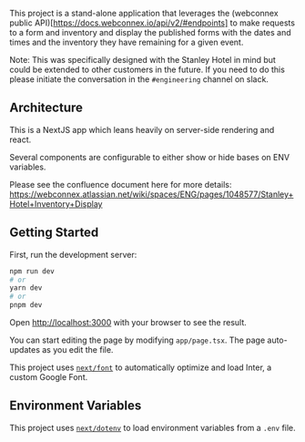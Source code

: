 This project is a stand-alone application that leverages the (webconnex public API)[https://docs.webconnex.io/api/v2/#endpoints] to make requests to a form and inventory and display the published forms with the dates and times and the inventory they have remaining for a given event. 

Note: This was specifically designed with the Stanley Hotel in mind but could be extended to other customers in the future. If you need to do this please initiate the conversation in the `#engineering` channel on slack.

## Architecture
This is a NextJS app which leans heavily on server-side rendering and react. 

Several components are configurable to either show or hide bases on ENV variables.

Please see the confluence document here for more details: https://webconnex.atlassian.net/wiki/spaces/ENG/pages/1048577/Stanley+Hotel+Inventory+Display


## Getting Started

First, run the development server:

```bash
npm run dev
# or
yarn dev
# or
pnpm dev
```

Open [http://localhost:3000](http://localhost:3000) with your browser to see the result.

You can start editing the page by modifying `app/page.tsx`. The page auto-updates as you edit the file.

This project uses [`next/font`](https://nextjs.org/docs/basic-features/font-optimization) to automatically optimize and load Inter, a custom Google Font.

## Environment Variables

This project uses [`next/dotenv`](https://nextjs.org/docs/basic-features/environment-variables) to load environment variables from a `.env` file.


